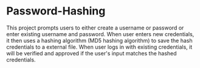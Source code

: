 # Password-Hashing
This project prompts users to either create a username or password or enter existing username and password.  When user enters new credentials, it then uses a hashing algorithm (MD5 hashing algorithm) to save the hash credentials to a external file. When user logs in with existing credentials, it will be verified and approved if the user's input matches the hashed credentials. 
